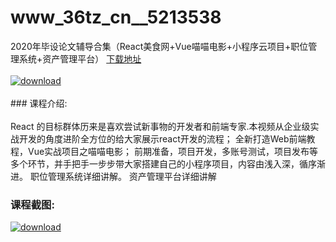 # www_36tz_cn__5213538
2020年毕设论文辅导合集（React美食网+Vue喵喵电影+小程序云项目+职位管理系统+资产管理平台）
[下载地址](http://www.36tz.cn/article/5213538 "下载地址")
<br/></br>[![download](http://36tz.cn/muke_img/2020_05_1-189-300x224.png "下载地址")](http://www.36tz.cn/article/5213538 "下载地址")
<br/></br>### 课程介绍:<br/></br>React 的目标群体历来是喜欢尝试新事物的开发者和前端专家.本视频从企业级实战开发的角度进阶全方位的给大家展示react开发的流程；
全新打造Web前端教程，Vue实战项目之喵喵电影；
前期准备，项目开发，多账号测试，项目发布等多个环节，并手把手一步步带大家搭建自己的小程序项目，内容由浅入深，循序渐进。
职位管理系统详细讲解。
资产管理平台详细讲解

### 课程截图:
[![download](http://36tz.cn/muke_img/2020_05_2-182.png "下载地址")](http://www.36tz.cn/article/5213538 "下载地址")
